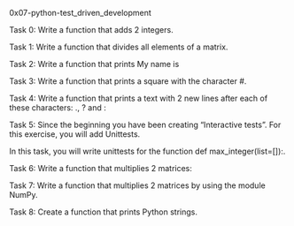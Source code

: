 0x07-python-test_driven_development

Task 0: Write a function that adds 2 integers.

Task 1: Write a function that divides all elements of a matrix.

Task 2: Write a function that prints My name is <first name> <last name>

Task 3: Write a function that prints a square with the character #.

Task 4: Write a function that prints a text with 2 new lines after each of these characters: ., ? and :

Task 5: Since the beginning you have been creating “Interactive tests”. For this exercise, you will add Unittests.

In this task, you will write unittests for the function def max_integer(list=[]):.

Task 6: Write a function that multiplies 2 matrices:

Task 7: Write a function that multiplies 2 matrices by using the module NumPy.

Task 8: Create a function that prints Python strings.
